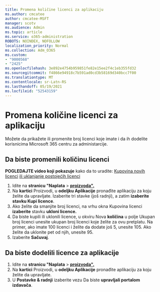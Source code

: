 ```yaml
---
title: Promena količine licenci za aplikaciju
ms.author: cmcatee
author: cmcatee-MSFT
manager: scotv
ms.audience: Admin
ms.topic: article
ms.service: o365-administration
ROBOTS: NOINDEX, NOFOLLOW
localization_priority: Normal
ms.collection: Adm_O365
ms.custom:
- "9000568"
- "2425"
ms.openlocfilehash: 3e892e4754b959851fe82e15ee2f4c1eb355fd32
ms.sourcegitcommit: f4866e94918c7b591ad0cd3b58169d340bcc7f00
ms.translationtype: MT
ms.contentlocale: sr-Latn-RS
ms.lasthandoff: 05/19/2021
ms.locfileid: "52543159"
---
```

# <a name="change-app-license-quantity"></a>Promena količine licenci za aplikaciju

Možete da prikažete ili promenite broj licenci koje imate i da ih dodelite korisnicima Microsoft 365 centru za administarcije.

## <a name="to-change-license-quantity"></a>Da biste promenili količinu licenci

**POGLEDAJTE video koji pokazuje** kako da to uradite: [Kupovina novih licenci](https://go.microsoft.com/fwlink/p/?linkid=2154857) [ili uklanjanje postojećih licenci](https://go.microsoft.com/fwlink/p/?linkid=2154938)

1. Idite na **stranicu "Naplata**  >  **[proizvoda".](https://go.microsoft.com/fwlink/p/?linkid=842054)**
2. Na **kartici** Proizvodi, u **odeljku Aplikacije** pronađite aplikaciju za koju želite da upravljate. Izaberite tri stavke (još radnji), a zatim **izaberite stavku Kupi licence**.
3. Ako želite da smanjite broj licenci, na vrhu okna Kupovina licenci **izaberite** stavku **ukloni licence.**
4. Da biste kupili ili uklonili licence, u okviru Nova **količina** u polje Ukupan broj licenci unesite ukupan broj licenci koje želite za ovu pretplatu.  Na primer, ako imate 100 licenci i želite da dodate još 5, unesite 105. Ako želite da uklonite pet od njih, unesite 95.
5. Izaberite **Sačuvaj**.

## <a name="to-assign-app-licenses"></a>Da biste dodelili licence za aplikacije

1. Idite na **stranicu "Naplata**  >  **[proizvoda".](https://go.microsoft.com/fwlink/p/?linkid=842054)**
2. Na **kartici** Proizvodi, u **odeljku Aplikacije** pronađite aplikaciju za koju želite da upravljate.
3. U **Postavke & radnji** izaberite vezu Da biste **upravljali portalom izdavača**.